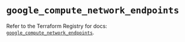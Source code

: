 # `google_compute_network_endpoints`

Refer to the Terraform Registry for docs: [`google_compute_network_endpoints`](https://registry.terraform.io/providers/hashicorp/google/5.37.0/docs/resources/compute_network_endpoints).

